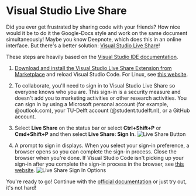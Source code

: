 # Visual Studio Live Share

Did you ever get frustrated by sharing code with your friends? How nice would it be to do it the Google-Docs style and work on the same document simultaneously! Maybe you know Deepnote, which does this in an online interface. But there's a better solution: [Visual Studio Live Share](https://visualstudio.microsoft.com/services/live-share/)!

These steps are heavily based on the [Visual Studio IDE documentation](https://learn.microsoft.com/nl-nl/visualstudio/liveshare/use/install-live-share-visual-studio-code).

1. [Download and install the Visual Studio Live Share Extension from Marketplace](https://marketplace.visualstudio.com/items?itemName=MS-vsliveshare.vsliveshare) and reload Visual Studio Code. For Linux, see [this website](https://learn.microsoft.com/en-us/visualstudio/liveshare/reference/linux).

2. To collaborate, you'll need to sign in to Visual Studio Live Share so everyone knows who you are. This sign-in is a security measure and doesn't add you to marketing activities or other research activities. You can sign in by using a Microsoft personal account (for example, @outlook.com), your TU-Delft account (@student.tudelft.nl), or a GitHub account.

3. Select **Live Share** on the status bar or select **Ctrl+Shift+P** or **Cmd+Shift+P** and then select **Live Share: Sign In**.
![Live Share Button](https://learn.microsoft.com/en-us/visualstudio/liveshare/media/install-live-share-visual-studio-code/live-share-button-status-bar.png)
4. A prompt to sign in displays. When you select your sign-in preference, a browser opens so you can complete the sign-in process. Close the browser when you're done. If Visual Studio Code isn't picking up your sign-in after you complete the sign-in process in the browser, see [this website](https://learn.microsoft.com/en-us/visualstudio/liveshare/troubleshooting#sign-in).
![Live Share Sign In Options](https://learn.microsoft.com/en-us/visualstudio/liveshare/media/install-live-share-visual-studio-code/live-share-sign-in-options.png)

You're ready to go! Continue with the [official documentation](https://visualstudio.microsoft.com/services/live-share/) or just try out, it's not hard!